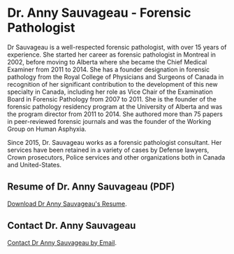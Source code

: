 

# Dr. Anny Sauvageau - Forensic Pathologist

Dr Sauvageau is a well-respected forensic pathologist, with over 15 years of experience. She started her career as forensic pathologist in Montreal in 2002, before moving to Alberta where she became the Chief Medical Examiner from 2011 to 2014. She has a founder designation in forensic pathology from the Royal College of Physicians and Surgeons of Canada in recognition of her significant contribution to the development of this new specialty in Canada, including her role as Vice Chair of the Examination Board in Forensic Pathology from 2007 to 2011. She is the founder of the forensic pathology residency program at the University of Alberta and was the program director from 2011 to 2014. She authored more than 75 papers in peer-reviewed forensic journals and was the founder of the Working Group on Human Asphyxia.

Since 2015, Dr. Sauvageau works as a forensic pathologist consultant. Her services have been retained in a variety of cases by Defense lawyers, Crown prosecutors, Police services and other organizations both in Canada and United-States. 


## Resume of Dr. Anny Sauvageau (PDF)

[Download Dr Anny Sauvageau's Resume](https://github.com/contact).


## Contact Dr. Anny Sauvageau

[Contact Dr Anny Sauvageau by Email](https://github.com/contact).

